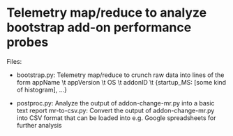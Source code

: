 Telemetry map/reduce to analyze bootstrap add-on performance probes
===================================================================

Files:

- bootstrap.py: Telemetry map/reduce to crunch raw data into lines of the form
     appName \t appVersion \t OS \t addonID \t {startup_MS: [some kind of histogram], ...}

- postproc.py: Analyze the output of addon-change-mr.py into a basic text report
  mr-to-csv.py: Convert the output of addon-change-mr.py into CSV format that can be loaded into
     e.g. Google spreadsheets for further analysis
